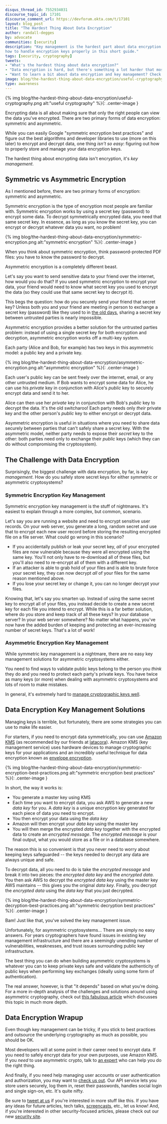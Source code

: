 ```yaml
---
disqus_thread_id: 7552934031
discourse_topic_id: 17101
discourse_comment_url: https://devforum.okta.com/t/17101
layout: blog_post
title: "The Hardest Thing About Data Encryption"
author: randall-degges
by: advocate
communities: [security]
description: "Key management is the hardest part about data encryption. Learn
how to handle encryption keys properly in this short guide."
tags: [security, cryptography]
tweets:
- "What's the hardest thing about data encryption?"
- "Data encryption is hard, but there's something a lot harder that most developers don't consider:"
- "Want to learn a bit about data encryption and key management? Check out our short post on the subject."
image: blog/the-hardest-thing-about-data-encryption/useful-cryptography.png
type: awareness
---
```


{% img blog/the-hardest-thing-about-data-encryption/useful-cryptography.png alt:"useful cryptography" %}{: .center-image }

Encrypting data is all about making sure that only the right people can view the data you've encrypted. There are two primary forms of data encryption: symmetric and asymmetric.

While you can easily Google "symmetric encryption best practices" and figure out the best algorithms and developer libraries to use (more on this later) to encrypt and decrypt data, one thing *isn't so easy*: figuring out how to properly store and manage your data encryption keys.

The hardest thing about encrypting data isn't encryption, it's *key management*.

## Symmetric vs Asymmetric Encryption

As I mentioned before, there are two primary forms of encryption: symmetric and asymmetric.

Symmetric encryption is the type of encryption most people are familiar with. Symmetric encryption works by using a secret key (password) to encrypt some data. To decrypt symmetrically encrypted data, you need that same secret key. In essence, as long as you know the secret key, you can encrypt or decrypt whatever data you want, no problem!

{% img blog/the-hardest-thing-about-data-encryption/symmetric-encryption.png alt:"symmetric encryption" %}{: .center-image }

When you think about symmetric encryption, think password-protected PDF files: you have to know the password to decrypt.

Asymmetric encryption is a completely different beast.

Let's say you want to send sensitive data to your friend over the internet, how would you do that? If you used symmetric encryption to encrypt your data, your friend would need to know what secret key you used to encrypt the data (so they could use that same secret key to decrypt it).

This begs the question: how do you securely send your friend that secret key? Unless both you and your friend are meeting in person to exchange a secret key (password) like they used to in [the old days](https://en.wikipedia.org/wiki/Gilbert_Vernam), sharing a secret key between untrusted parties is nearly impossible. 

Asymmetric encryption provides a better solution for the untrusted parties problem: instead of using a single secret key for both encryption and decryption, asymmetric encryption works off a multi-key system.

Each party (Alice and Bob, for example) has two keys in this asymmetric model: a public key and a private key.

{% img blog/the-hardest-thing-about-data-encryption/asymmetric-encryption.png alt:"asymmetric encryption" %}{: .center-image }

Each user's public key can be sent freely over the internet, email, or any other untrusted medium. If Bob wants to encrypt some data for Alice, he can use his *private* key in conjunction with Alice's *public* key to securely encrypt data and send it to her.

Alice can then use her *private* key in conjunction with Bob's *public* key to decrypt the data. It's the old switcharoo! Each party needs only *their* private key and the other person's *public* key to either encrypt or decrypt data.

Asymmetric encryption is useful in situations where you need to share data securely between parties that can't safely share a secret key. With the asymmetric model, neither party needs to expose their *secret* key to the other: both parties need only to exchange their *public* keys (which they can do without compromising the cryptosystem).

## The Challenge with Data Encryption

Surprisingly, the biggest challenge with data encryption, by far, is *key management*. How do you safely store secret keys for either symmetric or asymmetric cryptosystems?

### Symmetric Encryption Key Management

Symmetric encryption key management is the stuff of nightmares. It's easiest to explain through a more complex, but common, scenario.

Let's say you are running a website and need to encrypt sensitive user records. On your web server, you generate a long, random secret and use that to encrypt each new user record before storing the resulting encrypted file on a file server. What could go wrong in this scenario?

- If you accidentally publish or leak your secret key, *all* of your encrypted files are now vulnerable because they were all encrypted using the same key. You'll not only have to re-download all of these files, but you'll also need to re-encrypt all of them with a different key.
- If an attacker is able to grab hold of your files and is able to brute force your secret key, they can now decrypt *all* of your files for the same reason mentioned above.
- If you lose your secret key or change it, you can no longer decrypt your files.

Knowing that, let's say you smarten up. Instead of using the same secret key to encrypt all of your files, you instead decide to create a new secret key for each file you intend to encrypt. While this is a far better solution, where do you store and keep track of all these keys? In your database server? In your web server somewhere? No matter what happens, you've now have the added burden of keeping and protecting an ever-increasing number of secret keys. That's a lot of work!

### Asymmetric Encryption Key Management

While symmetric key management is a nightmare, there are no easy key management solutions for asymmetric cryptosystems either.

You need to find ways to validate public keys belong to the person you *think* they do and you need to protect each party's private keys. You have twice as many keys (or more) when dealing with asymmetric cryptosystems and lots of room to make mistakes.

In general, it's extremely hard to [manage cryptographic keys well](https://latacora.micro.blog/2019/07/16/the-pgp-problem.html).

## Data Encryption Key Management Solutions

Managing keys is terrible, but fortunately, there are some strategies you can use to make life easier.

For starters, if you need to encrypt data symmetrically, you can use [Amazon KMS](https://aws.amazon.com/kms/) (as recommended by our friends at [ latacora](https://latacora.micro.blog/2018/04/03/cryptographic-right-answers.html)). Amazon KMS (key management service) uses hardware devices to manage cryptographic keys for your applications and an incredibly useful technique for data encryption known as [envelope encryption](https://docs.aws.amazon.com/kms/latest/developerguide/concepts.html#enveloping).

{% img blog/the-hardest-thing-about-data-encryption/symmetric-encryption-best-practices.png alt:"symmetric encryption best practices" %}{: .center-image }

In short, the way it works is:

- You generate a master key using KMS
- Each time you want to encrypt data, you ask AWS to generate a new *data key* for you. A *data key* is a unique encryption key generated for each piece of data you need to encrypt.
- You then encrypt your data using the *data key*
- Amazon will then encrypt your *data key* using the master key
- You will then merge the encrypted *data key* together with the encrypted data to create an *encrypted message*. The *encrypted message* is your final output, what you would store as a file or in a database somewhere.

The reason this is so convenient is that you never need to worry about keeping keys safeguarded -- the keys needed to decrypt any data are always unique and safe.

To decrypt data, all you need to do is take the *encrypted message* and break it into two pieces: the *encrypted data key* and the *encrypted data*. You then ask AWS to decrypt the *encrypted data key* using the master key AWS maintains -- this gives you the original *data key*. Finally, you decrypt the *encrypted data* using the *data key* that you just decrypted.

{% img blog/the-hardest-thing-about-data-encryption/symmetric-decryption-best-practices.png alt:"symmetric decryption best practices" %}{: .center-image }

Bam! Just like that, you've solved the key management issue.

Unfortunately, for asymmetric cryptosystems... There are simply no easy answers. For years cryptographers have found issues in existing key management infrastructure and there are a seemingly unending number of vulnerabilities, weaknesses, and trust issues surrounding public key infrastructure.

The best thing you can do when building asymmetric cryptosystems is whatever you can to keep private keys safe and validate the authenticity of public keys when performing key exchanges (ideally using some form of authentication).

The real answer, however, is that "it depends" based on what you're doing. For a more in-depth analysis of the challenges and solutions around using asymmetric cryptography, check out [this fabulous article](https://latacora.micro.blog/2019/07/16/the-pgp-problem.html#the-answers) which discusses this topic in much more depth.

## Data Encryption Wrapup

Even though key management can be tricky, if you stick to best practices and outsource the underlying cryptography as much as possible, you should be OK.

Most developers will at some point in their career need to encrypt data. If you need to safely encrypt data for your own purposes, use Amazon KMS. If you *need* to use asymmetric crypto, talk to [an expert](https://latacora.com/) who can help you do the right thing.

And finally, if you need help managing user accounts or user authentication and authorization, you may want to [check us out](https://developer.okta.com/). Our API service lets you store users securely, log them in, reset their passwords, handles social login and single sign-on, etc. It's quite nifty.

Be sure to [tweet at us](https://twitter.com/oktadev) if you're interested in more stuff like this. If you have any ideas for future articles, tech talks, [screencasts](https://www.youtube.com/c/oktadev), etc., let us know! And, if you're interested in other security-focused articles, please check out our new [security site](https://sec.okta.com/).
